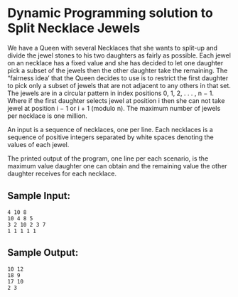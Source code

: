 # Dynamic Programming solution to Split Necklace Jewels


We have a Queen with several Necklaces that she wants to split-up and divide the jewel stones to his two daughters as fairly as possible. Each jewel on an necklace has a fixed value and she has decided to let one daughter pick a subset of the jewels then the other daughter take the remaining. The “fairness idea’ that the Queen decides to use is to restrict the first daughter to pick only a subset of jewels that are not adjacent to any others in that set. The jewels are in a circular pattern in index positions 0, 1, 2, . . . , n − 1. Where if the first daughter selects jewel at position i then she can not take jewel at position i − 1 or i + 1 (modulo n). The maximum number of jewels per necklace is one million.

An input is a sequence of necklaces, one per line. Each necklaces is a sequence of positive integers separated by white spaces denoting the values of each jewel.

The printed output of the program, one line per each scenario, is the maximum value daughter one can obtain and the remaining value the other daughter receives for each necklace.

## Sample Input:
```
4 10 8
10 4 8 5
3 2 10 2 3 7 
1 1 1 1 1
```

## Sample Output:
```
10 12
18 9
17 10
2 3
```
